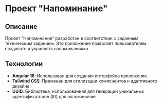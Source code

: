 # Проект "Напоминание"

## Описание
Проект "Напоминание" разработан в соответствии с заданным техническим заданием. Это приложение позволяет пользователям создавать и управлять напоминаниями.

## Технологии
- **Angular 18**: Использован для создания интерфейса приложения.
- **Tailwind CSS**: Применен для стилизации компонентов и адаптивного дизайна.
- **UUID**: Библиотека, использованная для генерации уникальных идентификаторов (ID) для напоминаний.
